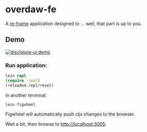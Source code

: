 # overdaw-fe

A [re-frame](https://github.com/Day8/re-frame) application designed to ... well, that part is up to you.

## Demo

[![disclojure-ui demo](https://img.youtube.com/vi/VfVIeu9MoCE/0.jpg)](https://www.youtube.com/watch?v=VfVIeu9MoCE)

### Run application:

```clojure
lein repl
(require 'repl)
(reloaded.repl/reset)
```

In another terminal:
```
lein figwheel
```

Figwheel will automatically push cljs changes to the browser.

Wait a bit, then browse to [http://localhost:3005](http://localhost:3449).
